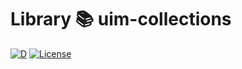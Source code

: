 # Library 📚 uim-collections
[![D](https://github.com/UIMSolutions/uim/actions/workflows/uim-collections.yml/badge.svg)](https://github.com/UIMSolutions/uim/actions/workflows/uim-collections.yml)
[![License](https://img.shields.io/badge/License-Apache_2.0-blue.svg)](https://opensource.org/licenses/Apache-2.0)